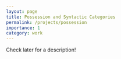```yaml
---
layout: page
title: Possession and Syntactic Categories
permalink: /projects/possession
importance: 1
category: work
---
```


Check later for a description!